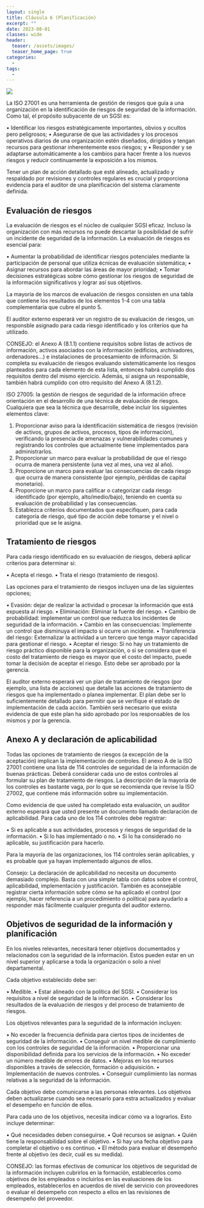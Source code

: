 ```yaml
---
layout: single
title: Cláusula 6 (Planificación)
excerpt: ""
date: 2023-08-01
classes: wide
header:
  teaser: /assets/images/
  teaser_home_page: true
categories:
  - 
tags:
  - 
---
```


![](/assets/images/)

La ISO 27001 es una herramienta de gestión de riesgos que guía a una organización en la identificación de riesgos de seguridad de la información. Como tal, el propósito subyacente de un SGSI es:

• Identificar los riesgos estratégicamente importantes, obvios y ocultos pero peligrosos;
• Asegurarse de que las actividades y los procesos operativos diarios de una organización estén diseñados, dirigidos y tengan recursos para gestionar inherentemente esos riesgos; y
• Responder y se adaptarse automáticamente a los cambios para hacer frente a los nuevos riesgos y reducir continuamente la exposición a los mismos.

Tener un plan de acción detallado que esté alineado, actualizado y respaldado por revisiones y controles regulares es crucial y proporciona evidencia para el auditor de una planificación del sistema claramente definida.

## Evaluación de riesgos

La evaluación de riesgos es el núcleo de cualquier SGSI eficaz. Incluso la organización con más recursos no puede descartar la posibilidad de sufrir un incidente de seguridad de la información. La evaluación de riesgos es esencial para:

• Aumentar la probabilidad de identificar riesgos potenciales mediante la participación de personal que utiliza écnicas de evaluación sistemática;
• Asignar recursos para abordar las áreas de mayor prioridad;
• Tomar decisiones estratégicas sobre cómo gestionar los riesgos de seguridad de la información significativos y lograr así sus objetivos.

La mayoría de los marcos de evaluación de riesgos consisten en una tabla que contiene los resultados de los elementos 1-4 con una tabla complementaria que cubre el punto 5.

El auditor externo esperará ver un registro de su evaluación de riesgos, un responsble asignado para cada riesgo identificado y los criterios que ha utilizado.

CONSEJO: el Anexo A (8.1.1) contiene requisitos sobre listas de activos de información, activos asociados con la información (edificios, archivadores, ordenadores...) e instalaciones de procesamiento de información. Si completa su evaluación de riesgos evaluando sistemáticamente los riesgos planteados para cada elemento de esta lista, entonces habrá cumplido dos requisitos dentro del mismo ejercicio. Además, si asigna un responsable, también habrá cumplido con otro requisito del Anexo A (8.1.2).

ISO 27005: la gestión de riesgos de seguridad de la información ofrece orientación en el desarrollo de una técnica de evaluación de riesgos. Cualquiera que sea la técnica que desarrolle, debe incluir los siguientes elementos clave:

1. Proporcionar aviso para la identificación sistemática de riesgos (revisión de activos, grupos de activos, procesos, tipos de información), verificando la presencia de amenazas y vulnerabilidades comunes y registrando los controles que actualmente tiene implementados para administrarlos.
2. Proporcionar un marco para evaluar la probabilidad de que el riesgo ocurra de manera persistente (una vez al mes, una vez al año).
3. Proporcione un marco para evaluar las consecuencias de cada riesgo que ocurra de manera consistente (por ejemplo, pérdidas de capital monetario).
4. Proporcione un marco para calificar o categorizar cada riesgo identificado (por ejemplo, alto/medio/bajo), teniendo en cuenta su evaluación de probabilidad y las consecuencias.
5. Establezca criterios documentados que especifiquen, para cada categoría de riesgo, qué tipo de acción debe tomarse y el nivel o prioridad que se le asigna.

## Tratamiento de riesgos

Para cada riesgo identificado en su evaluación de riesgos, deberá aplicar criterios para determinar si:

• Acepta el riesgo.
• Trata el riesgo (tratamiento de riesgos).

Las opciones para el tratamiento de riesgos incluyen una de las siguientes opciones;

• Evasión: dejar de realizar la actividad o procesar la información que está expuesta al riesgo.
• Eliminación: Eliminar la fuente del riesgo.
• Cambio de probabilidad: implementar un control que reduzca los incidentes de seguridad de la información.
• Cambio en las consecuencias: Implemente un control que disminuya el impacto si ocurre un incidente.
• Transferencia del riesgo: Externalizar la actividad a un tercero que tenga mayor capacidad para gestionar el riesgo.
• Aceptar el riesgo: Si no hay un tratamiento de riesgo práctico disponible para la organización, o si se considera que el costo del tratamiento de riesgo es mayor que el costo del impacto, puede tomar la decisión de aceptar el riesgo. Esto debe ser aprobado por la gerencia.

El auditor externo esperará ver un plan de tratamiento de riesgos (por ejemplo, una lista de acciones) que detalle las acciones de tratamiento de riesgos que ha implementado o planea implementar. El plan debe ser lo suficientemente detallado para permitir que se verifique el estado de implementación de cada acción. También será necesario que exista evidencia de que este plan ha sido aprobado por los responsables de los mismos y por la gerencia.

## Anexo A y declaración de aplicabilidad

Todas las opciones de tratamiento de riesgos (a excepción de la aceptación) implican la implementación de controles. El anexo A de la ISO 27001 contiene una lista de 114 controles de seguridad de la información de buenas prácticas. Deberá considerar cada uno de estos controles al formular su plan de tratamiento de riesgos. La descripción de la mayoría de los controles es bastante vaga, por lo que se recomienda que revise la ISO 27002, que contiene más información sobre su implementación.

Como evidencia de que usted ha completado esta evaluación, un auditor externo esperará que usted presente un documento llamado declaración de aplicabilidad. Para cada uno de los 114 controles debe registrar:

• Si es aplicable a sus actividades, procesos y riesgos de seguridad de la información.
• Si lo has implementado o no.
• Si lo ha considerado no aplicable, su justificación para hacerlo.

Para la mayoría de las organizaciones, los 114 controles serán aplicables, y es probable que ya hayan implementado algunos de ellos.

Consejo: La declaración de aplicabilidad no necesita un documento demasiado complejo. Basta con una simple tabla con datos sobre el control, aplicabilidad, implementación y justificación. También es aconsejable registrar cierta información sobre cómo se ha aplicado el control (por ejemplo, hacer referencia a un procedimiento o política) para ayudarlo a responder más fácilmente cualquier pregunta del auditor externo.

## Objetivos de seguridad de la información y planificación

En los niveles relevantes, necesitará tener objetivos documentados y relacionados con la seguridad de la información. Estos pueden estar en un nivel superior y aplicarse a toda la organización o solo a nivel departamental.

Cada objetivo establecido debe ser:

• Medible.
• Estar alineado con la política del SGSI.
• Considerar los requisitos a nivel de seguridad de la información.
• Considerar los resultados de la evaluación de riesgos y del proceso de tratamiento de riesgos.

Los objetivos relevantes para la seguridad de la información incluyen:

• No exceder la frecuencia definida para ciertos tipos de incidentes de seguridad de la información.
• Conseguir un nivel medible de cumplimiento con los controles de seguridad de la información.
• Proporcionar una disponibilidad definida para los servicios de la información.
• No exceder un número medible de errores de datos.
• Mejoras en los recursos disponibles a través de selección, formación o adquisición.
• Implementación de nuevos controles.
• Conseguir cumplimiento las normas relativas a la seguridad de la información.

Cada objetivo debe comunicarse a las personas relevantes. Los objetivos deben actualizarse cuando sea necesario para estra actualizados y evaluar el desempeño en función de ellos.

Para cada uno de los objetivos, necesita indicar cómo va a lograrlos. Esto incluye determinar:

• Qué necesidades deben conseguirse.
• Qué recursos se asignan.
• Quién tiene la responsabilidad sobre el objetivo.
• Si hay una fecha objetivo para completar el objetivo o es continuo.
• El método para evaluar el desempeño frente al objetivo (es decir, cuál es su medida).

CONSEJO: las formas efectivas de comunicar los objetivos de seguridad de la información incluyen cubrirlos en la formación, establecerlos como objetivos de los empleados o incluirlos en las evaluaciones de los empleados, establecerlos en acuerdos de nivel de servicio con proveedores o evaluar el desempeño con respecto a ellos en las revisiones de desempeño del proveedor.
